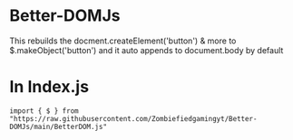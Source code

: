 # Better-DOMJs
This rebuilds the docment.createElement('button') &amp; more to $.makeObject('button') and it auto appends to document.body by default

# In Index.js
`import { $ } from "https://raw.githubusercontent.com/Zombiefiedgamingyt/Better-DOMJs/main/BetterDOM.js"`
